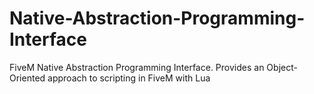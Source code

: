 # Native-Abstraction-Programming-Interface
FiveM Native Abstraction Programming Interface. Provides an Object-Oriented approach to scripting in FiveM with Lua
